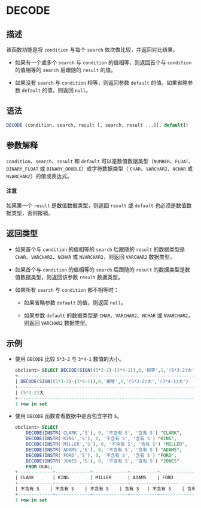 # DECODE

## 描述

该函数功能是将 `condition` 与每个 `search` 依次做比较，并返回对比结果。

* 如果有一个或多个 `search` 与 `condition` 的值相等，则返回首个与 `condition` 的值相等的 `search` 后跟随的 `result` 的值。

* 如果没有 `search` 与 `condition` 相等，则返回参数 `default` 的值。如果省略参数 `default` 的值，则返回 `null`。

## 语法

```sql
DECODE (condition, search, result [, search, result ...][, default])
```

## 参数解释

`condition`、`search`、`result` 和 `default` 可以是数值数据类型（`NUMBER`、`FLOAT`、`BINARY_FLOAT` 或 `BINARY_DOUBLE`）或字符数据类型（ `CHAR`、`VARCHAR2`、`NCHAR` 或 `NVARCHAR2`）的值或表达式。
  <main id="notice" type='notice'>
    <h4>注意</h4>
    <p>如果第一个 <code>result</code> 是数值数据类型，则返回 <code>result</code> 或 <code>default</code> 也必须是数值数据类型，否则报错。</p>
  </main>

## 返回类型

* 如果首个与 `condition` 的值相等的 `search` 后跟随的 `result` 的数据类型是 `CHAR`、`VARCHAR2`、`NCHAR` 或 `NVARCHAR2`，则返回 `VARCHAR2` 数据类型。

* 如果首个与 `condition` 的值相等的 `search` 后跟随的 `result` 的数据类型是数值数据类型，则返回该参数 `result` 数据类型。

* 如果所有 `search` 与 `condition` 都不相等时：

  * 如果省略参数 `default` 的值，则返回 `null`。

  * 如果参数 `default` 的数据类型是 `CHAR`、`VARCHAR2`、`NCHAR` 或 `NVARCHAR2`，则返回 `VARCHAR2` 数据类型。

## 示例

* 使用 `DECODE` 比较 `5*3-2` 与 `3*4-1` 数值的大小。

  ```sql
  obclient> SELECT DECODE(SIGN((5*3-2)-(3*4-1)),0,'相等',1,'(5*3-2)大','(3*4-1)大') FROM DUAL;
  +----------------------------------------------------------------------+
  | DECODE(SIGN((5*3-2)-(3*4-1)),0,'相等',1,'(5*3-2)大','(3*4-1)大')     |
  +----------------------------------------------------------------------+
  | (5*3-2)大                                                            |
  +----------------------------------------------------------------------+
  1 row in set
  ```

* 使用 `DECODE` 函数查看数据中是否包含字符 `S`。

  ```sql
  obclient> SELECT
      DECODE(INSTR('CLARK','S'), 0, '不含有 S', '含有 S') "CLARK",
      DECODE(INSTR('KING','S'), 0, '不含有 S', '含有 S') "KING",
      DECODE(INSTR('MILLER','S'), 0, '不含有 S', '含有 S') "MILLER",
      DECODE(INSTR('ADAMS','S'), 0, '不含有 S', '含有 S') "ADAMS",
      DECODE(INSTR('FORD','S'), 0, '不含有 S', '含有 S') "FORD",
      DECODE(INSTR('JONES','S'), 0, '不含有 S', '含有 S') "JONES"
      FROM DUAL;
  +-------------+-------------+-------------+----------+-------------+----------+
  | CLARK       | KING        | MILLER      | ADAMS    | FORD        | JONES    |
  +-------------+-------------+-------------+----------+-------------+----------+
  | 不含有 S    | 不含有 S    | 不含有 S    | 含有 S   | 不含有 S    | 含有 S   |
  +-------------+-------------+-------------+----------+-------------+----------+
  1 row in set
  ```
